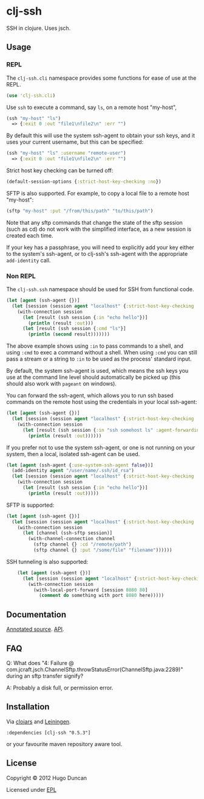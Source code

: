 # clj-ssh

SSH in clojure.  Uses jsch.

## Usage

### REPL

The `clj-ssh.cli` namespace provides some functions for ease of use at the REPL.

```clj
(use 'clj-ssh.cli)
```

Use `ssh` to execute a command, say `ls`, on a remote host "my-host",

```clj
(ssh "my-host" "ls")
  => {:exit 0 :out "file1\nfile2\n" :err "")
```

By default this will use the system ssh-agent to obtain your ssh keys, and it
uses your current username, but this can be specified:

```clj
(ssh "my-host" "ls" :username "remote-user")
  => {:exit 0 :out "file1\nfile2\n" :err "")
```

Strict host key checking can be turned off:

```clj
(default-session-options {:strict-host-key-checking :no})
```

SFTP is also supported. For example, to copy a local file to a remote host
"my-host":

```clj
(sftp "my-host" :put "/from/this/path" "to/this/path")
```

Note that any sftp commands that change the state of the sftp session (such as
cd) do not work with the simplified interface, as a new session is created each
time.

If your key has a passphrase, you will need to explicitly add your key either to
the system's ssh-agent, or to clj-ssh's ssh-agent with the appropriate
`add-identity` call.

### Non REPL

The `clj-ssh.ssh` namespace should be used for SSH from functional code.

```clj
(let [agent (ssh-agent {})]
  (let [session (session agent "localhost" {:strict-host-key-checking :no})]
    (with-connection session
      (let [result (ssh session {:in "echo hello"})]
        (println (result :out)))
      (let [result (ssh session {:cmd "ls"}]
        (println (second result)))))))
```

The above example shows using `:in` to pass commands to a shell, and using
`:cmd` to exec a command without a shell. When using `:cmd` you can still pass
a stream or a string to `:in` to be used as the process' standard input.

By default, the system ssh-agent is used, which means the ssh keys you use at
the command line level should automatically be picked up (this should also work
with `pageant` on windows).

You can forward the ssh-agent, which allows you to run ssh based commands on the
remote host using the credentials in your local ssh-agent:

```clj
(let [agent (ssh-agent {})]
  (let [session (session agent "localhost" {:strict-host-key-checking :no})]
    (with-connection session
      (let [result (ssh session {:in "ssh somehost ls" :agent-forwarding true})]
        (println (result :out))))))
```

If you prefer not to use the system ssh-agent, or one is not running on your
system, then a local, isolated ssh-agent can be used.

```clj
(let [agent (ssh-agent {:use-system-ssh-agent false})]
  (add-identity agent "/user/name/.ssh/id_rsa")
  (let [session (session agent "localhost" {:strict-host-key-checking :no})]
    (with-connection session
      (let [result (ssh session {:in "echo hello"})]
        (println (result :out)))))
```

SFTP is supported:

```clj
(let [agent (ssh-agent {})]
  (let [session (session agent "localhost" {:strict-host-key-checking :no})]
    (with-connection session
      (let [channel (ssh-sftp session)]
        (with-channel-connection channel
          (sftp channel {} :cd "/remote/path")
          (sftp channel {} :put "/some/file" "filename"))))))
```

SSH tunneling is also supported:

```clj
    (let [agent (ssh-agent {})]
      (let [session (session agent "localhost" {:strict-host-key-checking :no})]
        (with-connection session
          (with-local-port-forward [session 8080 80]
            (comment do something with port 8080 here)))))
```

## Documentation

[Annotated source](http:/hugoduncan.github.com/clj-ssh/0.5/annotated/uberdoc.html).
[API](http:/hugoduncan.github.com/clj-ssh/0.5/api/index.html).

## FAQ

Q: What does
"4: Failure @ com.jcraft.jsch.ChannelSftp.throwStatusError(ChannelSftp.java:2289)"
during an sftp transfer signify?

A: Probably a disk full, or permission error.

## Installation

Via [clojars](http://clojars.org) and
[Leiningen](http://github.com/technomancy/leiningen).

    :dependencies [clj-ssh "0.5.3"]

or your favourite maven repository aware tool.

## License

Copyright © 2012 Hugo Duncan

Licensed under [EPL](http://www.eclipse.org/legal/epl-v10.html)

